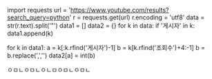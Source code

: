 import requests
url = 'https://www.youtube.com/results?search_query=python'
r = requests.get(url)
r.encoding = 'utf8'
data = str(r.text).split('"')
data1 = []
data2 = {}
for k in data:
    if '게시자' in k:
        data1.append(k)
        
for k in data1:
    a = k[:k.rfind('게시자')-1]
    b = k[k.rfind('조회수')+4:-1]
    b = b.replace(',','')
    data2[a] = int(b)

ㅇㅁㄴㅇㅁㄴㅇㄴㅁㅇㅁㄴㅇㅁㄴ
